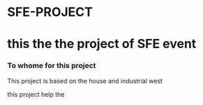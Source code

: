 # SFE-PROJECT
<h1> this the the project of SFE event </h1>
<h3><b>To whome for this project </b></h3>
<p>This project is based on the house and industrial west</p>
this project help the 
